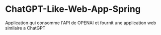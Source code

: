 # ChatGPT-Like-Web-App-Spring
Application qui consomme l'API de OPENAI et fournit une application web similaire a ChatGPT
